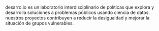 desarro.io es un laboratorio interdisciplinario de políticas que explora y desarrolla soluciones a problemas públicos usando ciencia de datos.
nuestros proyectos contribuyen a reducir la desigualdad y mejorar la situación de grupos vulnerables.
